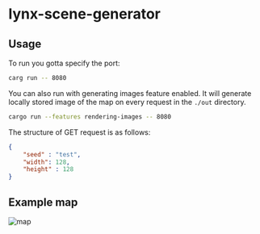 # lynx-scene-generator

## Usage

To run you gotta specify the port:
```bash
carg run -- 8080
```

You can also run with generating images feature enabled. It will generate locally stored image of the map on every request in the `./out` directory.
```bash
cargo run --features rendering-images -- 8080
```

The structure of GET request is as follows:
```json
{
	"seed" : "test",
	"width": 128,
	"height" : 128
}
```

## Example map

![map](https://i.imgur.com/8PCqOY5.png)


